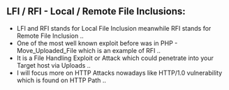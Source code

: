 ## LFI / RFI - Local / Remote File Inclusions:

* LFI and RFI stands for Local File Inclusion meanwhile RFI stands for Remote File Inclusion ..
* One of the most well known exploit before was in PHP - Move_Uploaded_File which is an example of RFI ..
* It is a File Handling Exploit or Attack which could penetrate into your Target host via Uploads ..
* I will focus more on HTTP Attacks nowadays like HTTP/1.0 vulnerability which is found on HTTP Path ..
